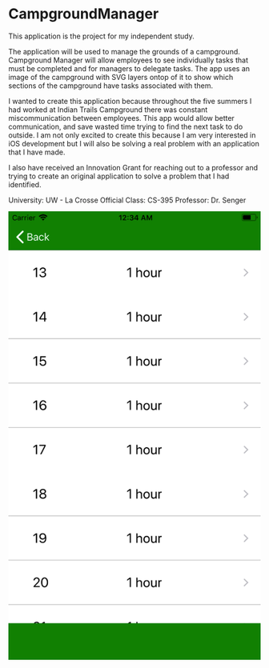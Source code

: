 # CampgroundManager
This application is the project for my independent study. 

The application will be used to manage the grounds of a campground. Campground Manager will allow employees
to see individually tasks that must be completed and for managers to delegate tasks. The app uses an image of the campground
with SVG layers ontop of it to show which sections of the campground have tasks associated with them. 

I wanted to create this application because throughout the five summers I had worked at Indian Trails Campground 
there was constant miscommunication between employees. This app would allow better communication, and save 
wasted time trying to find the next task to do outside. I am not only excited to create this because I am very interested in 
iOS development but I will also be solving a real problem with an application that I have made.

I also have received an Innovation Grant for reaching out to a professor and trying to create an original application
to solve a problem that I had identified. 

University:     UW - La Crosse
Official Class: CS-395
Professor:      Dr. Senger

![Work](SiteTable.png)
